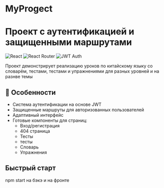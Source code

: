 # MyProgect
# Проект с аутентификацией и защищенными маршрутами

![React](https://img.shields.io/badge/React-18.2-blue)
![React Router](https://img.shields.io/badge/React_Router-6.8-orange)
![JWT Auth](https://img.shields.io/badge/JWT_Auth-Implemented-green)

Проект демонстрирует реализацию уроков по китайскому языку со словарём, тестами, тестами и упражнениями для разных уровней и на разнве темы

## 📌 Особенности

- Система аутентификации на основе JWT
- Защищенные маршруты для авторизованных пользователей
- Адаптивный интерфейс
- Готовые компоненты для страниц:
  - Вход/регистрация
  - 404 страница
  - Тесты
  - тесты
  - Словарь
  - Упражнения

## Быстрый старт

npm start на бэкэ и на фронте 
 
